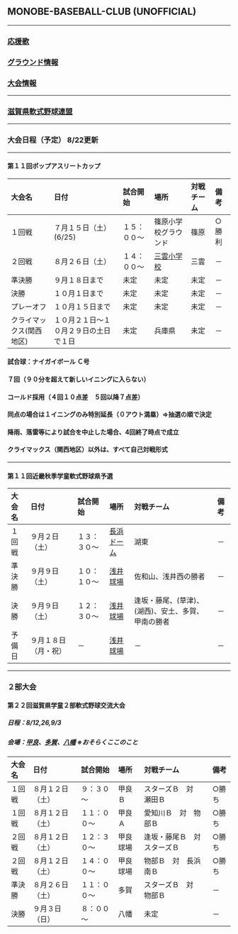 ## MONOBE-BASEBALL-CLUB (UNOFFICIAL)
---
### [応援歌](01/01_main.md)
### [グラウンド情報](02/02_main.md)
### [大会情報](03/03_main.md)
---
### [滋賀県軟式野球連盟](http://www13.plala.or.jp/shigassbb/)

---
### 大会日程（予定） 8/22更新

---
#### 第１１回ポップアスリートカップ
|大会名|日付|試合開始|場所|対戦チーム|備考|
|:---|:---|:---|:---|:---|:---|
|１回戦|７月１５日（土）(6/25)|１５：００～|篠原小学校グラウンド|篠原|○勝利|
|２回戦|８月２６日（土）|１４：００～|[三雲小学校](https://www.google.co.jp/maps/place/%E6%B9%96%E5%8D%97%E5%B8%82%E7%AB%8B%E4%B8%89%E9%9B%B2%E5%B0%8F%E5%AD%A6%E6%A0%A1/@34.9907628,136.0905635,247m/data=!3m1!1e3!4m12!1m6!3m5!1s0x600165d5b6c77761:0x2fdfbcd2ea7e7f9d!2z5rmW5Y2X5biC56uL5LiJ6Zuy5bCP5a2m5qCh!8m2!3d34.990771!4d136.090987!3m4!1s0x600165d5b6c77761:0x2fdfbcd2ea7e7f9d!8m2!3d34.990771!4d136.090987?hl=ja)|三雲|－|
|準決勝|９月１８日まで|未定|未定|未定|－|
|決勝|１０月１日まで|未定|未定|未定|－|
|プレーオフ|１０月１５日まで|未定|未定|未定|－|
|クライマックス(関西地区)|１０月２１日～１０月２９日の土日で１日|未定|兵庫県|未定|－|
#### 試合球：ナイガイボール Ｃ号
#### ７回（９０分を超えて新しいイニングに入らない）
#### コールド採用（４回１０点差　５回以降７点差）
#### 同点の場合は１イニングのみ特別延長（０アウト満塁）⇒抽選の順で決定
#### 降雨、落雷等により試合を中止した場合、4回終了時点で成立
#### クライマックス（関西地区）以外は、すべて自己対戦形式

---
#### 第１１回近畿秋季学童軟式野球県予選
|大会名|日付|試合開始|場所|対戦チーム|備考|
|:---|:---|:---|:---|:---|:---|
|１回戦|９月２日（土）|１３：３０～|[長浜ドーム](https://www.google.co.jp/maps/place/%E9%95%B7%E6%B5%9C%E3%83%90%E3%82%A4%E3%82%AA%E5%A4%A7%E5%AD%A6%E3%83%89%E3%83%BC%E3%83%A0/@35.3522424,136.2796963,388m/data=!3m1!1e3!4m8!1m2!2m1!1z6ZW35rWc44OJ44O844Og!3m4!1s0x0:0xe0cecfc5a561b3c7!8m2!3d35.352527!4d136.281485?hl=ja)|湖東|－|
|準決勝|９月９日（土）|１０：１０～|[浅井球場](https://www.google.co.jp/maps/place/%E6%B5%85%E4%BA%95%E7%90%83%E5%A0%B4/@35.434433,136.3125888,325m/data=!3m1!1e3!4m6!3m5!1s0x60022f6e4aa57d0b:0xf6d7c2c61a9b8467!4b1!8m2!3d35.4346475!4d136.3135433?hl=ja)|佐和山、浅井西の勝者|－|
|決勝|９月９日（土）|１２：３０～|[浅井球場](https://www.google.co.jp/maps/place/%E6%B5%85%E4%BA%95%E7%90%83%E5%A0%B4/@35.434433,136.3125888,325m/data=!3m1!1e3!4m6!3m5!1s0x60022f6e4aa57d0b:0xf6d7c2c61a9b8467!4b1!8m2!3d35.4346475!4d136.3135433?hl=ja)|逢坂・藤尾、(草津)、(湖西)、安土、多賀、甲南の勝者|－|
|予備日|９月１８日（月・祝）|－|[浅井球場](https://www.google.co.jp/maps/place/%E6%B5%85%E4%BA%95%E7%90%83%E5%A0%B4/@35.434433,136.3125888,325m/data=!3m1!1e3!4m6!3m5!1s0x60022f6e4aa57d0b:0xf6d7c2c61a9b8467!4b1!8m2!3d35.4346475!4d136.3135433?hl=ja)|－|－|

---
### ２部大会
#### 第２２回滋賀県学童２部軟式野球交流大会
##### 日程：8/12,26,9/3
##### 会場：[甲良](https://www.google.co.jp/maps/place/%E7%94%B2%E8%89%AF%E7%94%BA%E7%B7%8F%E5%90%88%E5%85%AC%E5%9C%92/@35.1877253,136.2692316,270m/data=!3m1!1e3!4m5!3m4!1s0x0:0xd85dce12c06f1c25!8m2!3d35.1882707!4d136.2698369?hl=ja)、[多賀](https://www.google.co.jp/maps/place/%E5%A4%9A%E8%B3%80B%26G/@35.2183132,136.2924761,419m/data=!3m1!1e3!4m8!1m2!2m1!1z5aSa6LOAIOOCsOODqeOCpuODs-ODiQ!3m4!1s0x0:0x6a965cd14349a88f!8m2!3d35.217558!4d136.2931681?hl=ja)、[八幡](https://www.google.co.jp/maps/place/%E8%BF%91%E6%B1%9F%E5%85%AB%E5%B9%A1%E9%81%8B%E5%8B%95%E5%85%AC%E5%9C%92%E9%87%8E%E7%90%83%E5%A0%B4/@35.1508176,136.066076,449m/data=!3m1!1e3!4m12!1m6!3m5!1s0x600179cdc19608d1:0x4779598c32de14fe!2z6L-R5rGf5YWr5bmh6YGL5YuV5YWs5ZyS5L2T6IKy6aSo!8m2!3d35.150641!4d136.068096!3m4!1s0x0:0x61976f5ae797b1c9!8m2!3d35.1507968!4d136.0666455) ※おそらくここのこと
|大会名|日付|試合開始|場所|対戦チーム|備考|
|:---|:---|:---|:---|:---|:---|
|１回戦|８月１２日（土）|９：３０～|甲良Ｂ|スターズＢ　対　瀬田Ｂ|○勝ち|
|１回戦|８月１２日（土）|１１：００～|甲良Ａ|愛知川Ｂ　対　物部Ｂ|○勝ち|
|２回戦|８月１２日（土）|１２：３０～|甲良球場|逢坂・藤尾Ｂ　対　スターズＢ|○勝ち|
|２回戦|８月１２日（土）|１４：００～|甲良球場|物部Ｂ　対　長浜南Ｂ|○勝ち|
|準決勝|８月２６日（土）|１１：００～|多賀|スターズＢ　対　物部Ｂ|－|
|決勝|９月３日（日）|８：００～|八幡|未定|－|
